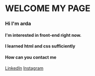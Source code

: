 
<h1>
  WELCOME MY PAGE  
</h1>


<h3>Hi I'm arda</h3>
<h4>I'm interested in front-end right now.</h4>
<h4>I learned html and css sufficiently</h4>
<h4>How can you contact me</h4>
<a href="https://www.linkedin.com/in/arda-demirel-36556021b/" target="_blank">LinkedIn</a>
<a href="www.instagram.com/shliophile">Instagram</a>


